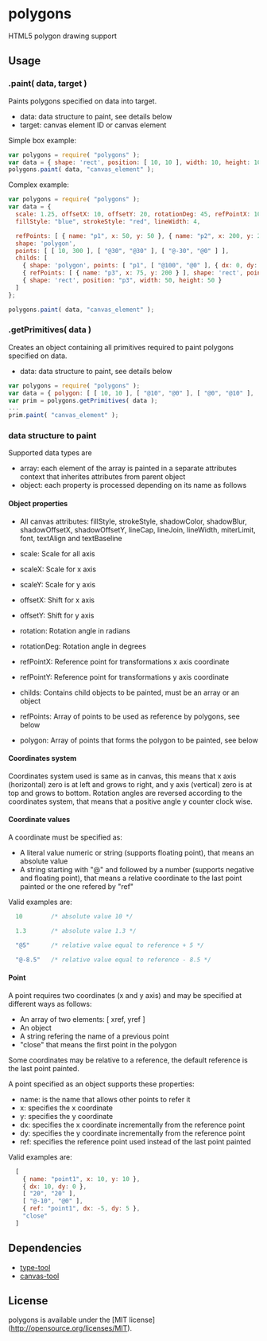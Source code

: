 polygons
================

HTML5 polygon drawing support


## Usage


### .paint( data, target )

Paints polygons specified on data into target.

 * data: data structure to paint, see details below
 * target: canvas element ID or canvas element

Simple box example:
```javascript
var polygons = require( "polygons" );
var data = { shape: 'rect', position: [ 10, 10 ], width: 10, height: 10 };
polygons.paint( data, "canvas_element" );
```

Complex example:
```javascript
var polygons = require( "polygons" );
var data = {
  scale: 1.25, offsetX: 10, offsetY: 20, rotationDeg: 45, refPointX: 100, refPointY: 100,
  fillStyle: "blue", strokeStyle: "red", lineWidth: 4,

  refPoints: [ { name: "p1", x: 50, y: 50 }, { name: "p2", x: 200, y: 200 } ],
  shape: 'polygon',
  points: [ [ 10, 300 ], [ "@30", "@30" ], [ "@-30", "@0" ] ],
  childs: [
    { shape: 'polygon', points: [ "p1", [ "@100", "@0" ], { dx: 0, dy: 100 }, { ref: "p1", dx: 0, y: 150 }, "p1" ], fillStyle: null },
    { refPoints: [ { name: "p3", x: 75, y: 200 } ], shape: 'rect', points: [ "p2", [ "@50", "@0" ], [ "@0", "@50" ], [ "@-50", "@0" ], "close" ], lineWidth: 2, fillStyle: "yellow" },
    { shape: 'rect', position: "p3", width: 50, height: 50 }
  ]
};

polygons.paint( data, "canvas_element" );
```

### .getPrimitives( data )

Creates an object containing all primitives required to paint polygons specified on data.

 * data: data structure to paint, see details below

```javascript
var polygons = require( "polygons" );
var data = { polygon: [ [ 10, 10 ], [ "@10", "@0" ], [ "@0", "@10" ], [ "@-10", "@0" ], "close" ] };
var prim = polygons.getPrimitives( data );
...
prim.paint( "canvas_element" );
```


### data structure to paint

Supported data types are

 * array: each element of the array is painted in a separate attributes context that inherites attributes from parent object
 * object: each property is processed depending on its name as follows


#### Object properties

 * All canvas attributes: fillStyle, strokeStyle, shadowColor, shadowBlur, shadowOffsetX, shadowOffsetY, lineCap, lineJoin, lineWidth, miterLimit, font, textAlign and textBaseline

 * scale: Scale for all axis
 * scaleX: Scale for x axis
 * scaleY: Scale for y axis
 * offsetX: Shift for x axis
 * offsetY: Shift for y axis
 * rotation: Rotation angle in radians
 * rotationDeg: Rotation angle in degrees
 * refPointX: Reference point for transformations x axis coordinate
 * refPointY: Reference point for transformations y axis coordinate

 * childs: Contains child objects to be painted, must be an array or an object

 * refPoints: Array of points to be used as reference by polygons, see below
 * polygon: Array of points that forms the polygon to be painted, see below


#### Coordinates system

Coordinates system used is same as in canvas, this means that x axis (horizontal) zero is at left and grows to right, and y axis (vertical) zero is at top and grows to bottom.
Rotation angles are reversed according to the coordinates system, that means that a positive angle y counter clock wise.


#### Coordinate values

A coordinate must be specified as:
 
 * A literal value numeric or string (supports floating point), that means an absolute value
 * A string starting with "@" and followed by a number (supports negative and floating point), that means a relative coordinate to the last point painted or the one refered by "ref"

Valid examples are:
```javascript
  10        /* absolute value 10 */
```
```javascript
  1.3       /* absolute value 1.3 */
```
```javascript
  "@5"      /* relative value equal to reference + 5 */
```
```javascript
  "@-8.5"   /* relative value equal to reference - 8.5 */
```

#### Point

A point requires two coordinates (x and y axis) and may be specified at different ways as follows:

 * An array of two elements: [ xref, yref ]
 * An object
 * A string refering the name of a previous point
 * "close" that means the first point in the polygon

Some coordinates may be relative to a reference, the default reference is the last point painted.

A point specified as an object supports these properties:

 * name: is the name that allows other points to refer it
 * x: specifies the x coordinate
 * y: specifies the y coordinate
 * dx: specifies the x coordinate incrementally from the reference point
 * dy: specifies the y coordinate incrementally from the reference point
 * ref: specifies the reference point used instead of the last point painted

Valid examples are:
```javascript
  [ 
    { name: "point1", x: 10, y: 10 },
    { dx: 10, dy: 0 },
    [ "20", "20" ],
    [ "@-10", "@0" ],
    { ref: "point1", dx: -5, dy: 5 },
    "close"
  ]
```


## Dependencies

- [type-tool](https://github.com/lisandropodesta/type-tool)
- [canvas-tool](https://github.com/lisandropodesta/canvas-tool)


## License

polygons is available under the [MIT license] (http://opensource.org/licenses/MIT).
